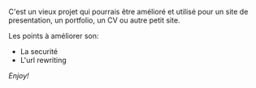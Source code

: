 C'est un vieux projet qui pourrais être amélioré et utilisé pour un site de presentation, un portfolio, un CV ou autre petit site.

Les points à améliorer son:

- La securité
- L'url rewriting

*Enjoy!*